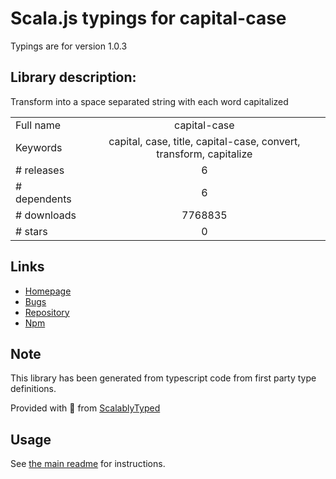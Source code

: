 
# Scala.js typings for capital-case

Typings are for version 1.0.3

## Library description:
Transform into a space separated string with each word capitalized

|                    |                 |
| ------------------ | :-------------: |
| Full name          | capital-case |
| Keywords           | capital, case, title, capital-case, convert, transform, capitalize |
| # releases         | 6 |
| # dependents       | 6 |
| # downloads        | 7768835 |
| # stars            | 0 |

## Links
- [Homepage](https://github.com/blakeembrey/change-case/tree/master/packages/capital-case#readme)
- [Bugs](https://github.com/blakeembrey/change-case/issues)
- [Repository](https://github.com/blakeembrey/change-case)
- [Npm](https://www.npmjs.com/package/capital-case)
    


## Note
This library has been generated from typescript code from first party type definitions.

Provided with :purple_heart: from [ScalablyTyped](https://github.com/oyvindberg/ScalablyTyped)

## Usage
See [the main readme](../../readme.md) for instructions.


